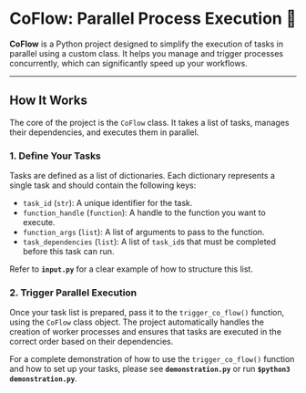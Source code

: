 # CoFlow: Parallel Process Execution 🚀

**CoFlow** is a Python project designed to simplify the execution of tasks in parallel using a custom class. It helps you manage and trigger processes concurrently, which can significantly speed up your workflows.

***

## How It Works

The core of the project is the `CoFlow` class. It takes a list of tasks, manages their dependencies, and executes them in parallel.

### 1. Define Your Tasks

Tasks are defined as a list of dictionaries. Each dictionary represents a single task and should contain the following keys:

-   `task_id` (`str`): A unique identifier for the task.
-   `function_handle` (`function`): A handle to the function you want to execute.
-   `function_args` (`list`): A list of arguments to pass to the function.
-   `task_dependencies` (`list`): A list of `task_id`s that must be completed before this task can run.

Refer to **`input.py`** for a clear example of how to structure this list.

### 2. Trigger Parallel Execution

Once your task list is prepared, pass it to the `trigger_co_flow()` function, using the `CoFlow` class object. The project automatically handles the creation of worker processes and ensures that tasks are executed in the correct order based on their dependencies.

For a complete demonstration of how to use the `trigger_co_flow()` function and how to set up your tasks, please see **`demonstration.py`** or run **`$python3 demonstration.py`**.

